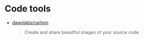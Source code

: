 # Code tools

- [dawnlabs/carbon](https://github.com/dawnlabs/carbon)

  > Create and share beautiful images of your source code
